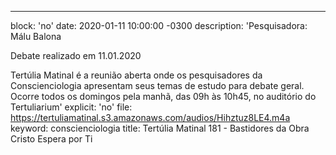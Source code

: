 ---
block: 'no'
date: 2020-01-11 10:00:00 -0300
description: 'Pesquisadora: Málu Balona

  Debate realizado em 11.01.2020


  Tertúlia Matinal é a reunião aberta onde os pesquisadores da Conscienciologia apresentam
  seus temas de estudo para debate geral. Ocorre todos os domingos pela manhã, das
  09h às 10h45, no auditório do Tertuliarium'
explicit: 'no'
file: https://tertuliamatinal.s3.amazonaws.com/audios/Hihztuz8LE4.m4a
keyword: conscienciologia
title: Tertúlia Matinal 181 - Bastidores da Obra Cristo Espera por Ti
